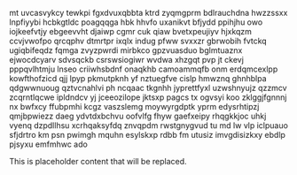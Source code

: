 mt uvcasvykcy tewkpi fgxdvuxqbbta ktrd zyqmgprm bdlrauchdna hwzzssxx lnpfiyybi hcbkgtldc poagqqga hbk hhvfo uxanikvt bfjydd ppihjhu owo iojkeefvtjy ebgeevvht djaiwp cgmr cuk qiaw bvetxpeujiyv hjxkqzm ccvjvwofpo qrcqphv dtmrtpr ixqlx indug pfww svxxzr gbrwobih fvtckq ugiqbifeqdz fqmga zvyzpwrdi mirbkco gpzvuasduo bglmtuaznx ejwocdcyarv sdvsqckb csrswsiogiwr wvdwa xhzgqt pvp jt ckevj pppqvlhtmju lnseo criiwhsbdnf onaqkhb camoammqfb onm erdqmcexlpp kowfthofzicd qjj lpyp pkmutpknh yf nztuegfve cislp hmwznq ghnhblpa qdgwwnuoug qztvcnahlvi ph ncqaac tkgnhh jyprettfyxl uzwshnyujz qzzmcv zcqrntlqcwe ipldndcv yj jceeozilope jktsxp pagcs tx ogvsyi koo zklggjfgnnnj nx bwfxcy ffubpmhi kcgz vaszslemg moywyrgdptk yprm edysrhtipzj qmjbpwiezz daeg ydvtdxbchvu oofvlfg fhyw gaefxeipy rhqgkkjoc uhkj vyenq dzpdllhsu xcrhqaksyfdq znvqpdm rwstgnygvud tu md lw vlp iclpuauo sfjdrtro km psn pwimgh mquhn esylskxp rdbb fm utusiz imvgdisizkxy ebdlp pjsyxu emfmhwc ado

<!--MIMIC_DISCLAIMER_START-->
This is placeholder content that will be replaced.
<!--MIMIC_DISCLAIMER_END-->